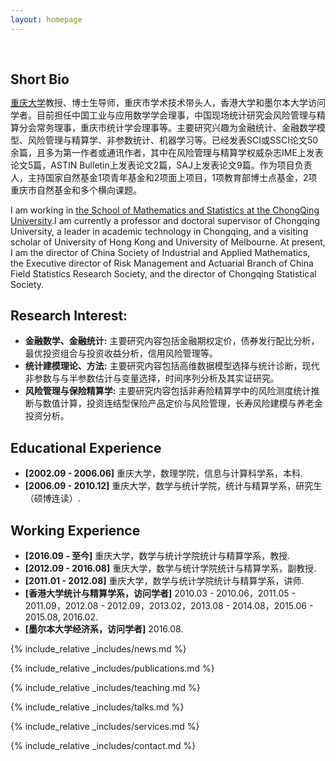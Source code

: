 ```yaml
---
layout: homepage
---
```


<h1 id="about-me"></h1>

<h2 style="margin: 60px 0px 10px;">Short Bio</h2>

[重庆大学](https://sci.cqu.edu.cn/index.htm)教授、博士生导师，重庆市学术技术带头人，香港大学和墨尔本大学访问学者。目前担任中国工业与应用数学学会理事，中国现场统计研究会风险管理与精算分会常务理事，重庆市统计学会理事等。主要研究兴趣为金融统计、金融数学模型、风险管理与精算学、非参数统计、机器学习等。已经发表SCI或SSCI论文50余篇，且多为第一作者或通讯作者，其中在风险管理与精算学权威杂志IME上发表论文5篇，ASTIN Bulletin上发表论文2篇，SAJ上发表论文9篇。作为项目负责人，主持国家自然基金1项青年基金和2项面上项目，1项教育部博士点基金，2项重庆市自然基金和多个横向课题。

I am working in [the School of Mathematics and Statistics at the ChongQing University](https://sci.cqu.edu.cn/index.htm).I am currently a professor and doctoral supervisor of Chongqing University, a leader in academic technology in Chongqing, and a visiting scholar of University of Hong Kong and University of Melbourne. At present, I am the director of China Society of Industrial and Applied Mathematics, the Executive director of Risk Management and Actuarial Branch of China Field Statistics Research Society, and the director of Chongqing Statistical Society. 

## Research Interest:

- **<strong>金融数学、金融统计:</strong>** 主要研究内容包括金融期权定价，债券发行配比分析，最优投资组合与投资收益分析，信用风险管理等。
- **<strong>统计建模理论、方法:</strong>** 主要研究内容包括高维数据模型选择与统计诊断，现代非参数与与半参数估计与变量选择，时间序列分析及其实证研究。
- **<strong>风险管理与保险精算学:</strong>** 主要研究内容包括非寿险精算学中的风险测度统计推断与数值计算，投资连结型保险产品定价与风险管理，长寿风险建模与养老金投资分析。

## Educational Experience

- **[2002.09 - 2006.06]** 重庆大学，数理学院，信息与计算科学系，本科.
- **[2006.09 - 2010.12]** 重庆大学，数学与统计学院，统计与精算学系，研究生（硕博连读）.

## Working Experience
- **[2016.09 - 至今]** 重庆大学，数学与统计学院统计与精算学系，教授.
- **[2012.09 - 2016.08]** 重庆大学，数学与统计学院统计与精算学系，副教授.
- **[2011.01 - 2012.08]** 重庆大学，数学与统计学院统计与精算学系，讲师.
- **[香港大学统计与精算学系，访问学者]** 2010.03 - 2010.06，2011.05 - 2011.09，2012.08 - 2012.09，2013.02，2013.08 - 2014.08，2015.06 - 2015.08, 2016.02.
- **[墨尔本大学经济系，访问学者]** 2016.08.

{% include_relative _includes/news.md %}

{% include_relative _includes/publications.md %}

{% include_relative _includes/teaching.md %}

{% include_relative _includes/talks.md %}

{% include_relative _includes/services.md %}

{% include_relative _includes/contact.md %}
